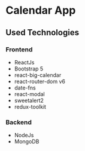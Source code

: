 # Calendar App

## Used Technologies

### Frontend

- ReactJs
- Bootstrap 5
- react-big-calendar
- react-router-dom v6
- date-fns
- react-modal
- sweetalert2
- redux-toolkit

### Backend

- NodeJs
- MongoDB
